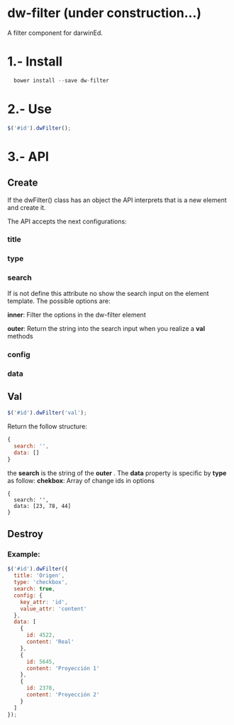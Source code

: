 # dw-filter (under construction...)
A filter component for darwinEd.

# 1.- Install
```javascript
  bower install --save dw-filter
```

# 2.- Use
```javascript
$('#id').dwFilter();
```

# 3.- API
## Create
If the dwFilter() class has an object the API interprets that is a new element and create it.

The API accepts the next configurations:

### title
### type
### search

If is not define this attribute no show the search input on the element template.
The possible options are:

**inner**: Filter the options in the dw-filter element

**outer**: Return the string into the search input when you realize a **val** methods

### config
### data

## Val
```javascript
$('#id').dwFilter('val');
```
Return the follow structure:
```javascript
{
  search: '',
  data: []
}
```
the **search** is the string of the **outer** .
The **data** property is specific by **type** as follow:
**chekbox**: Array of change ids in options
```
{
  search: '',
  data: [23, 78, 44]
}
```

## Destroy


### Example:
```javascript
$('#id').dwFilter({
  title: 'Origen',
  type: 'checkbox',
  search: true,
  config: {
    key_attr: 'id',
    value_attr: 'content'
  },
  data: [
    {
      id: 4522,
      content: 'Real'
    },
    {
      id: 5645,
      content: 'Proyección 1'
    },
    {
      id: 2378,
      content: 'Proyección 2'
    }
  ]
});
```
